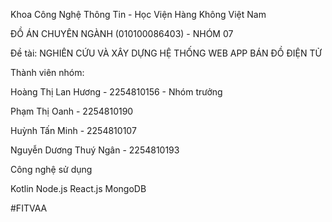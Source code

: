Khoa Công Nghệ Thông Tin - Học Viện Hàng Không Việt Nam

ĐỒ ÁN CHUYÊN NGÀNH (010100086403) - NHÓM 07

Đề tài: NGHIÊN CỨU VÀ XÂY DỰNG HỆ THỐNG WEB APP BÁN ĐỒ ĐIỆN TỬ

Thành viên nhóm:

Hoàng Thị Lan Hương - 2254810156 - Nhóm trưởng

Phạm Thị Oanh - 2254810190

Huỳnh Tấn Minh - 2254810107

Nguyễn Dương Thuý Ngân - 2254810193

Công nghệ sử dụng

Kotlin Node.js React.js MongoDB

#FITVAA
